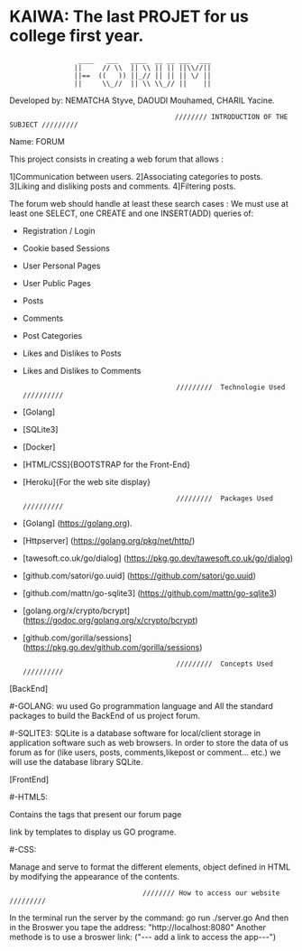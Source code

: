# KAIWA: The last PROJET for us college first year. 

                                                                                                                 
                     ____   ___   ____  __ __ ___  ___    
                    ||     // \\  || \\ || || ||\\//||    
                    ||==  ((   )) ||_// || || || \/ ||    
                    ||     \\_//  || \\ \\_// ||    ||    
                                                                    


Developed by: NEMATCHA Styve, DAOUDI Mouhamed, CHARIL Yacine.


                                             //////// INTRODUCTION OF THE SUBJECT /////////  


Name: FORUM

This project consists in creating a web forum that allows :

1]Communication between users.
2]Associating categories to posts.
3]Liking and disliking posts and comments.
4]Filtering posts.



The forum web should handle at least these search cases :
We must use at least one SELECT, one CREATE and one INSERT(ADD) queries of:

* Registration / Login
* Cookie based Sessions
* User Personal Pages
* User Public Pages
* Posts
* Comments
* Post Categories
* Likes and Dislikes to Posts
* Likes and Dislikes to Comments





                                            /////////  Technologie Used  //////////


* [Golang]
* [SQLite3]
* [Docker]
* [HTML/CSS]{BOOTSTRAP for the Front-End}
* [Heroku]{For the web site display}
 
  



                                            /////////  Packages Used  //////////


* [Golang]                      (https://golang.org).
* [Httpserver]                  (https://golang.org/pkg/net/http/)
* [tawesoft.co.uk/go/dialog]    (https://pkg.go.dev/tawesoft.co.uk/go/dialog)
* [github.com/satori/go.uuid]   (https://github.com/satori/go.uuid)
* [github.com/mattn/go-sqlite3] (https://github.com/mattn/go-sqlite3)
* [golang.org/x/crypto/bcrypt]  (https://godoc.org/golang.org/x/crypto/bcrypt)
* [github.com/gorilla/sessions] (https://pkg.go.dev/github.com/gorilla/sessions)




                                            /////////  Concepts Used  //////////


 [BackEnd]

#-GOLANG: 
wu used  Go programmation language and All the standard packages to build  the BackEnd of us project forum.

#-SQLITE3:
SQLite is a  database software for local/client storage in application software such as web browsers.
In order to store the data of us forum as for (like users, posts, comments,likepost or comment... etc.) 
we will use the database library SQLite.


[FrontEnd]

#-HTML5:

Contains the tags that present our forum page

link by templates to display us GO programe.



#-CSS:

Manage and serve to format the different elements, object defined in HTML by modifying the appearance of the contents.



                                     //////// How to access our website  /////////  

In the terminal run the server by the command: go run ./server.go
And then in the Broswer you tape the address: "http://localhost:8080"
Another methode is to use a broswer link: ("--- add a link to access the app---")







